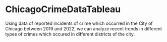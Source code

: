 # ChicagoCrimeDataTableau
Using data of reported incidents of crime which occurred in the City of Chicago between 2019 and 2022, we can analyze recent trends in different types of crimes which occured in different districts of the city.
